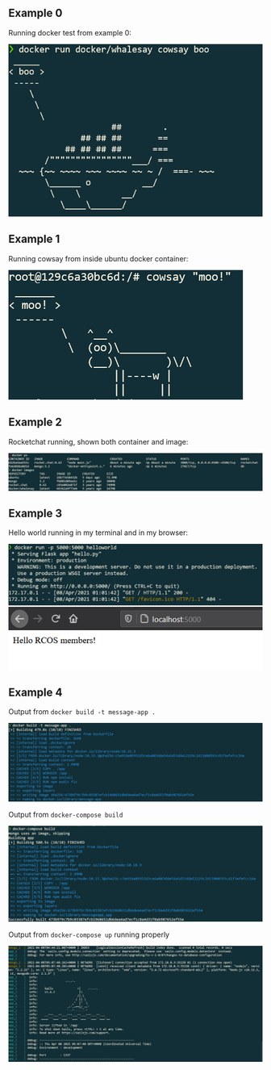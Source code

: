 ## Example 0

Running docker test from example 0:

<img src="images/e0.png">

## Example 1

Running cowsay from inside ubuntu docker container:

<img src="images/e1.png">

## Example 2

Rocketchat running, shown both container and image:

<img src="images/e2.1.png">

## Example 3

Hello world running in my terminal and in my browser:

<img src="images/e3.1.png">

<img src="images/e3.2.png">

## Example 4

Output from `docker build -t message-app .`

<img src="images/e4.2.png">

Output from `docker-compose build`

<img src="images/e4.3.png">

Output from `docker-compose up` running properly

<img src="images/e4.1.png">
